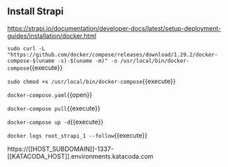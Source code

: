 ## Install Strapi
https://strapi.io/documentation/developer-docs/latest/setup-deployment-guides/installation/docker.html

`sudo curl -L "https://github.com/docker/compose/releases/download/1.29.2/docker-compose-$(uname -s)-$(uname -m)" -o /usr/local/bin/docker-compose`{{execute}}

`sudo chmod +x /usr/local/bin/docker-compose`{{execute}}

`docker-compose.yaml`{{open}}

`docker-compose pull`{{execute}}

`docker-compose up -d`{{execute}}

`docker logs root_strapi_1 --follow`{{execute}}

https://[[HOST_SUBDOMAIN]]-1337-[[KATACODA_HOST]].environments.katacoda.com